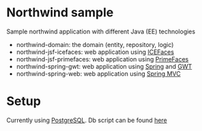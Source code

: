 # Northwind sample

Sample northwind application with different Java (EE) technologies

- northwind-domain: the domain (entity, repository, logic)
- northwind-jsf-icefaces: web application using [ICEFaces](http://www.icefaces.org/)
- northwind-jsf-primefaces: web application using [PrimeFaces](http://www.primefaces.org/)
- northwind-spring-gwt: web application using [Spring](http://spring.io/) and [GWT](http://www.gwtproject.org/)
- northwind-spring-web: web application using [Spring MVC](http://spring.io/)

# Setup

Currently using [PostgreSQL](http://www.postgresql.org/). Db script can be found [here](https://github.com/thduc/northwind/blob/master/northwind-domain/src/db/northwind.postgre.sql)
